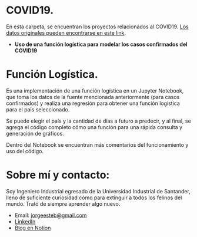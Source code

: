 # COVID19.

En esta carpeta, se encuentran los proyectos relacionados al COVID19. [Los datos originales pueden encontrarse en este link](https://github.com/CSSEGISandData/COVID-19). 
* **Uso de una función logística para modelar los casos confirmados del COVID19**

# Función Logística.

Es una implementación de una función logística en un Jupyter Notebook, que toma los datos de la fuente mencionada anteriormente (para casos confirmados) y realiza una regresión para obtener una función logística para el pais seleccionado.

Se puede elegir el país y la cantidad de días a futuro a predecir, y al final, se agrega el código completo cómo una función para una rápida consulta y generación de gráficos.

Dentro del Notebook se encuentran más comentarios del funcionamiento y uso del código.

# Sobre mí y contacto:

Soy Ingeniero Industrial egresado de la Universidad Industrial de Santander, lleno de suficiente curiosidad cómo para extinguir a todos los felinos del mundo. Trató de siempre aprender algo nuevo.

* Email: jorgeesteb@gmail.com
* [LinkedIn](https://www.linkedin.com/in/jorge-esteban-caballero-rodr%C3%ADguez/)
* [Blog en Notion](https://www.notion.so/Jorge-E-Caballero-R-5fe3fd2a38ec4d4aa53dea129b96e234)
